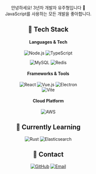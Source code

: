 <p align='center'
>안녕하세요! 3년차 개발자 유주형입니다 🎉  <br />
JavaScript를 사용하는 모든 개발을 좋아합니다. <br />


<h2 align='center'>
🚀 Tech Stack
</h2>

<h4 align='center'>
Languages & Tech
</h4>
<div align='center'>

![Node.js](https://img.shields.io/badge/Node.js-339933?style=for-the-badge&logo=nodedotjs&logoColor=white)
![TypeScript](https://img.shields.io/badge/TypeScript-3178C6?style=for-the-badge&logo=typescript&logoColor=white)  

</div>
<div align='center'>

![MySQL](https://img.shields.io/badge/MySQL-4479A1?style=for-the-badge&logo=mysql&logoColor=white)
![Redis](https://img.shields.io/badge/Redis-DC382D?style=for-the-badge&logo=redis&logoColor=white)

</div>

<h4 align='center'>
Frameworks & Tools
</h4>
<div align='center'>

![React](https://img.shields.io/badge/React-61DAFB?style=for-the-badge&logo=react&logoColor=black)
![Vue.js](https://img.shields.io/badge/Vue.js-4FC08D?style=for-the-badge&logo=vuedotjs&logoColor=white)
![Electron](https://img.shields.io/badge/Electron-47848F?style=for-the-badge&logo=electron&logoColor=white)  
![Vite](https://img.shields.io/badge/Vite-646CFF?style=for-the-badge&logo=vite&logoColor=white)

</div>

<h4 align='center'>
Cloud Platform
</h4>
<div align='center'>

![AWS](https://img.shields.io/badge/Amazon_AWS-232F3E?style=for-the-badge&logo=amazon-aws&logoColor=white)

</div>

<h2 align='center'>
🌱 Currently Learning
</h2>

<div align='center'>

![Rust](https://img.shields.io/badge/Rust-000000?style=for-the-badge&logo=rust&logoColor=white)
![Elasticsearch](https://img.shields.io/badge/Elasticsearch-005571?style=for-the-badge&logo=elasticsearch&logoColor=white)

</div>



<h2 align='center'>
💬 Contact
</h2>
<div align='center'>

[![GitHub](https://img.shields.io/badge/GitHub-181717?style=for-the-badge&logo=github&logoColor=white)](https://github.com/jujoycode)
[![Email](https://img.shields.io/badge/Email-D14836?style=for-the-badge&logo=gmail&logoColor=white)](mailto:jh.b.ryu@gmail.com)  

</div>
